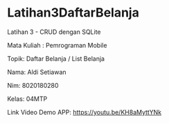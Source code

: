 # Latihan3DaftarBelanja

Latihan 3 - CRUD dengan SQLite

Mata Kuliah : Pemrograman Mobile

Topik: Daftar Belanja / List Belanja

Nama: Aldi Setiawan

Nim: 8020180280

Kelas: 04MTP

Link Video Demo APP: https://youtu.be/KH8aMyttYNk
